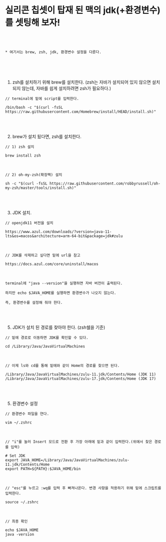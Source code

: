 # 실리콘 칩셋이 탑재 된 맥의 jdk(+환경변수)를 셋팅해 보자!

<br /><br />

```
* 여기서는 brew, zsh, jdk, 환경변수 설정을 다룬다.
```

<br /><br /><br />

1. zsh를 설치하기 위해 brew를 설치한다. (zsh는 자바가 설치되어 있지 않으면 설치되지 않는데, 자바를 쉽게 설치하려면 zsh가 필요하다.)

```
// terminal에 밑에 script를 입력한다.

/bin/bash -c "$(curl -fsSL https://raw.githubusercontent.com/Homebrew/install/HEAD/install.sh)"
```

<br /><br />

2. brew가 설치 됬다면, zsh를 설치한다.

```
// 1) zsh 설치

brew install zsh
```

<br />

```
// 2) oh-my-zsh(확장팩) 설치

sh -c "$(curl -fsSL https://raw.githubusercontent.com/robbyrussell/oh-my-zsh/master/tools/install.sh)"
```

<br /><br />

3. JDK 설치.

```
// openjdk11 버전을 설치

https://www.azul.com/downloads/?version=java-11-lts&os=macos&architecture=arm-64-bit&package=jdk#zulu
```

<br />

```
// JDK를 삭제하고 싶다면 밑에 url을 참고

https://docs.azul.com/core/uninstall/macos
```

<br />

```
terminal에 "java --version"을 실행하면 자바 버전이 출력된다.

하지만 echo $JAVA_HOME를 실행하면 환경변수가 나오지 않는다.

즉, 환경변수를 설정해 줘야 한다.
```

<br /><br />

5. JDK가 설치 된 경로를 찾아야 한다. (zsh쉘을 기준)

```
// 밑에 경로로 이동하면 JDK를 확인할 수 있다.

cd /Library/Java/JavaVirtualMachines
```

<br />

```
// 이제 ls와 cd를 통해 밑에와 같이 Home의 경로를 찾으면 된다.

/Library/Java/JavaVirtualMachines/zulu-11.jdk/Contents/Home (JDK 11)
/Library/Java/JavaVirtualMachines/zulu-17.jdk/Contents/Home (JDK 17)
```

<br /><br />

5. 환경변수 설정

```
// 환경변수 파일을 연다.

vim ~/.zshrc
```

<br />

```
// "i"를 눌러 Insert 모드로 전환 후 가장 아래에 밑과 같이 입력한다.(위에서 찾은 경로를 입력)

# Set JDK
export JAVA_HOME=/Library/Java/JavaVirtualMachines/zulu-11.jdk/Contents/Home
export PATH=${PATH}:$JAVA_HOME/bin
```

<br />

```
// "esc"를 누르고 :wq를 입력 후 빠져나온다. 변경 사항을 적용하기 위해 밑에 스크립트를 입력한다.

source ~/.zshrc
```

<br />

```
// 최종 확인

echo $JAVA_HOME
java -version
```
